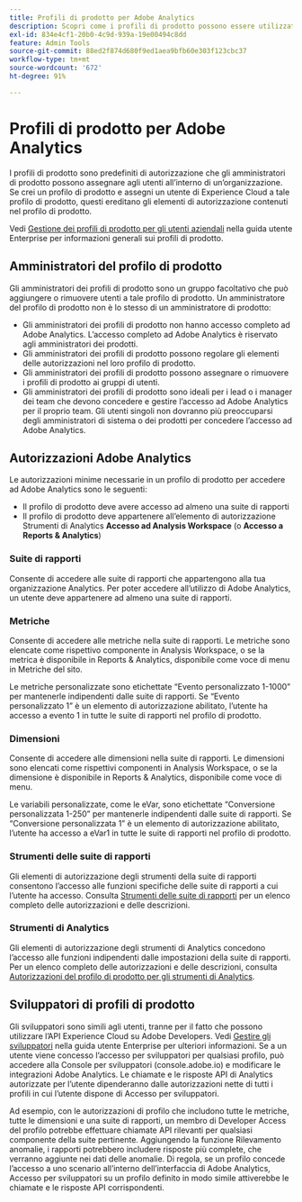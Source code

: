 ```yaml
---
title: Profili di prodotto per Adobe Analytics
description: Scopri come i profili di prodotto possono essere utilizzati come predefiniti di autorizzazioni che gli amministratori di prodotto possono assegnare agli utenti all’interno di un’organizzazione.
exl-id: 834e4cf1-20b0-4c9d-939a-19e00494c8dd
feature: Admin Tools
source-git-commit: 88ed2f874d680f9ed1aea9bfb60e303f123cbc37
workflow-type: tm+mt
source-wordcount: '672'
ht-degree: 91%

---
```


# Profili di prodotto per Adobe Analytics

I profili di prodotto sono predefiniti di autorizzazione che gli amministratori di prodotto possono assegnare agli utenti all’interno di un’organizzazione. Se crei un profilo di prodotto e assegni un utente di Experience Cloud a tale profilo di prodotto, questi ereditano gli elementi di autorizzazione contenuti nel profilo di prodotto.

Vedi [Gestione dei profili di prodotto per gli utenti aziendali](https://helpx.adobe.com/enterprise/using/manage-product-profiles.html) nella guida utente Enterprise per informazioni generali sui profili di prodotto.

## Amministratori del profilo di prodotto

Gli amministratori dei profili di prodotto sono un gruppo facoltativo che può aggiungere o rimuovere utenti a tale profilo di prodotto. Un amministratore del profilo di prodotto non è lo stesso di un amministratore di prodotto:

* Gli amministratori dei profili di prodotto non hanno accesso completo ad Adobe Analytics. L’accesso completo ad Adobe Analytics è riservato agli amministratori dei prodotti.
* Gli amministratori dei profili di prodotto possono regolare gli elementi delle autorizzazioni nel loro profilo di prodotto.
* Gli amministratori dei profili di prodotto possono assegnare o rimuovere i profili di prodotto ai gruppi di utenti.
* Gli amministratori dei profili di prodotto sono ideali per i lead o i manager dei team che devono concedere e gestire l’accesso ad Adobe Analytics per il proprio team. Gli utenti singoli non dovranno più preoccuparsi degli amministratori di sistema o dei prodotti per concedere l’accesso ad Adobe Analytics.

## Autorizzazioni Adobe Analytics

Le autorizzazioni minime necessarie in un profilo di prodotto per accedere ad Adobe Analytics sono le seguenti:

* Il profilo di prodotto deve avere accesso ad almeno una suite di rapporti
* Il profilo di prodotto deve appartenere all’elemento di autorizzazione Strumenti di Analytics **Accesso ad Analysis Workspace** (o **Accesso a Reports &amp; Analytics**)

### Suite di rapporti

Consente di accedere alle suite di rapporti che appartengono alla tua organizzazione Analytics. Per poter accedere all’utilizzo di Adobe Analytics, un utente deve appartenere ad almeno una suite di rapporti.

### Metriche

Consente di accedere alle metriche nella suite di rapporti. Le metriche sono elencate come rispettivo componente in Analysis Workspace, o se la metrica è disponibile in Reports &amp; Analytics, disponibile come voce di menu in Metriche del sito.

Le metriche personalizzate sono etichettate “Evento personalizzato 1-1000” per mantenerle indipendenti dalle suite di rapporti. Se “Evento personalizzato 1” è un elemento di autorizzazione abilitato, l’utente ha accesso a evento 1 in tutte le suite di rapporti nel profilo di prodotto.

### Dimensioni

Consente di accedere alle dimensioni nella suite di rapporti. Le dimensioni sono elencati come rispettivi componenti in Analysis Workspace, o se la dimensione è disponibile in Reports &amp; Analytics, disponibile come voce di menu.

Le variabili personalizzate, come le eVar, sono etichettate “Conversione personalizzata 1-250” per mantenerle indipendenti dalle suite di rapporti. Se “Conversione personalizzata 1” è un elemento di autorizzazione abilitato, l’utente ha accesso a eVar1 in tutte le suite di rapporti nel profilo di prodotto.

### Strumenti delle suite di rapporti

Gli elementi di autorizzazione degli strumenti della suite di rapporti consentono l’accesso alle funzioni specifiche delle suite di rapporti a cui l’utente ha accesso. Consulta [Strumenti delle suite di rapporti](report-suite-tools.md) per un elenco completo delle autorizzazioni e delle descrizioni.

### Strumenti di Analytics

Gli elementi di autorizzazione degli strumenti di Analytics concedono l’accesso alle funzioni indipendenti dalle impostazioni della suite di rapporti. Per un elenco completo delle autorizzazioni e delle descrizioni, consulta [Autorizzazioni del profilo di prodotto per gli strumenti di Analytics](analytics-tools.md).

## Sviluppatori di profili di prodotto

Gli sviluppatori sono simili agli utenti, tranne per il fatto che possono utilizzare l’API Experience Cloud su Adobe Developers. Vedi [Gestire gli sviluppatori](https://helpx.adobe.com/enterprise/using/manage-developers.html) nella guida utente Enterprise per ulteriori informazioni. Se a un utente viene concesso l’accesso per sviluppatori per qualsiasi profilo, può accedere alla Console per sviluppatori (console.adobe.io) e modificare le integrazioni Adobe Analytics. Le chiamate e le risposte API di Analytics autorizzate per l’utente dipenderanno dalle autorizzazioni nette di tutti i profili in cui l’utente dispone di Accesso per sviluppatori.

Ad esempio, con le autorizzazioni di profilo che includono tutte le metriche, tutte le dimensioni e una suite di rapporti, un membro di Developer Access del profilo potrebbe effettuare chiamate API rilevanti per qualsiasi componente della suite pertinente. Aggiungendo la funzione Rilevamento anomalie, i rapporti potrebbero includere risposte più complete, che verranno aggiunte nei dati delle anomalie. Di regola, se un profilo concede l’accesso a uno scenario all’interno dell’interfaccia di Adobe Analytics, Accesso per sviluppatori su un profilo definito in modo simile attiverebbe le chiamate e le risposte API corrispondenti.
